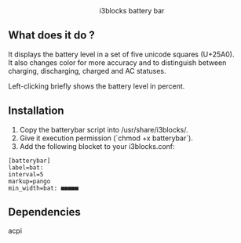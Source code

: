 <center>i3blocks battery bar</center>
						
	
What does it do ?
-----------------
It displays the battery level in a set of five unicode squares (U+25A0).<br>
It also changes color for more accuracy and to distinguish between<br>
charging, discharging, charged and AC statuses.<br>
	
Left-clicking briefly shows the battery level in percent.<br>

Installation
------------
<ol>

<li> Copy the batterybar script into /usr/share/i3blocks/.</li>
<li> Give it execution permission (`chmod +x batterybar`).</li>
<li> Add the following blocket to your i3blocks.conf:</li>

</ol>

```
[batterybar]
label=bat:
interval=5
markup=pango
min_width=bat: ■■■■■
```
	
Dependencies
-------------
acpi
